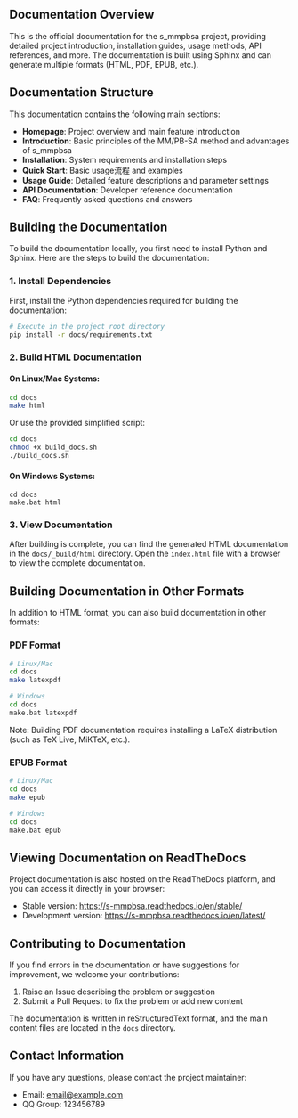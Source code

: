 ## Documentation Overview

This is the official documentation for the s_mmpbsa project, providing detailed project introduction, installation guides, usage methods, API references, and more. The documentation is built using Sphinx and can generate multiple formats (HTML, PDF, EPUB, etc.).

## Documentation Structure

This documentation contains the following main sections:

- **Homepage**: Project overview and main feature introduction
- **Introduction**: Basic principles of the MM/PB-SA method and advantages of s_mmpbsa
- **Installation**: System requirements and installation steps
- **Quick Start**: Basic usage流程 and examples
- **Usage Guide**: Detailed feature descriptions and parameter settings
- **API Documentation**: Developer reference documentation
- **FAQ**: Frequently asked questions and answers

## Building the Documentation

To build the documentation locally, you first need to install Python and Sphinx. Here are the steps to build the documentation:

### 1. Install Dependencies

First, install the Python dependencies required for building the documentation:

```bash
# Execute in the project root directory
pip install -r docs/requirements.txt
```

### 2. Build HTML Documentation

#### On Linux/Mac Systems:

```bash
cd docs
make html
```

Or use the provided simplified script:

```bash
cd docs
chmod +x build_docs.sh
./build_docs.sh
```

#### On Windows Systems:

```batch
cd docs
make.bat html
```

### 3. View Documentation

After building is complete, you can find the generated HTML documentation in the `docs/_build/html` directory. Open the `index.html` file with a browser to view the complete documentation.

## Building Documentation in Other Formats

In addition to HTML format, you can also build documentation in other formats:

### PDF Format

```bash
# Linux/Mac
cd docs
make latexpdf

# Windows
cd docs
make.bat latexpdf
```

Note: Building PDF documentation requires installing a LaTeX distribution (such as TeX Live, MiKTeX, etc.).

### EPUB Format

```bash
# Linux/Mac
cd docs
make epub

# Windows
cd docs
make.bat epub
```

## Viewing Documentation on ReadTheDocs

Project documentation is also hosted on the ReadTheDocs platform, and you can access it directly in your browser:

- Stable version: https://s-mmpbsa.readthedocs.io/en/stable/
- Development version: https://s-mmpbsa.readthedocs.io/en/latest/

## Contributing to Documentation

If you find errors in the documentation or have suggestions for improvement, we welcome your contributions:

1. Raise an Issue describing the problem or suggestion
2. Submit a Pull Request to fix the problem or add new content

The documentation is written in reStructuredText format, and the main content files are located in the `docs` directory.

## Contact Information

If you have any questions, please contact the project maintainer:

- Email: email@example.com
- QQ Group: 123456789